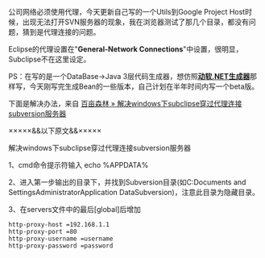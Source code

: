 

公司网络必须使用代理，今天更新自己写的一个Utils到Google Project
Host时候，出现无法打开SVN服务器的现象，我在浏览器测试了那几个目录，都没有问题，猜到是代理连接的问题。

Eclipse的代理设置在"**General-Network Connections**"中设置，很明显，Subclipse不在这里设定。

PS：在写的是一个DataBase->Java 3层代码生成器，想仿照[**动软.NET生成器**](http://www.maticsoft.com/)那
样写，今天刚写完生成Bean的一些版本，自己计划在半年时间内写一个beta版。

下面是解决办法，来自 [百亩森林 » 解决windows下subclipse穿过代理连接subversion服务器](http://blog.baimusenlin.com/83.html)

×××××&&以下原文&&×××××

解决windows下subclipse穿过代理连接subversion服务器

1、cmd命令提示符输入 echo %APPDATA%

2、进入第一步输出的目录下，并找到Subversion目录(如C:Documents and
SettingsAdministratorApplication DataSubversion)，注意此目录为隐藏目录。

3、在servers文件中的最后[global]后增加


    http-proxy-host =192.168.1.1
    http-proxy-port =80
    http-proxy-username =username
    http-proxy-password =password


